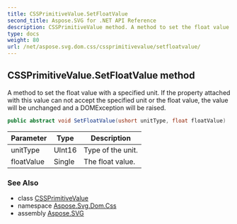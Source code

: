 ```yaml
---
title: CSSPrimitiveValue.SetFloatValue
second_title: Aspose.SVG for .NET API Reference
description: CSSPrimitiveValue method. A method to set the float value with a specified unit. If the property attached with this value can not accept the specified unit or the float value the value will be unchanged and a DOMException will be raised
type: docs
weight: 80
url: /net/aspose.svg.dom.css/cssprimitivevalue/setfloatvalue/
---
```

## CSSPrimitiveValue.SetFloatValue method

A method to set the float value with a specified unit. If the property attached with this value can not accept the specified unit or the float value, the value will be unchanged and a DOMException will be raised.

```csharp
public abstract void SetFloatValue(ushort unitType, float floatValue)
```

| Parameter | Type | Description |
| --- | --- | --- |
| unitType | UInt16 | Type of the unit. |
| floatValue | Single | The float value. |

### See Also

* class [CSSPrimitiveValue](../)
* namespace [Aspose.Svg.Dom.Css](../../../aspose.svg.dom.css/)
* assembly [Aspose.SVG](../../../)
